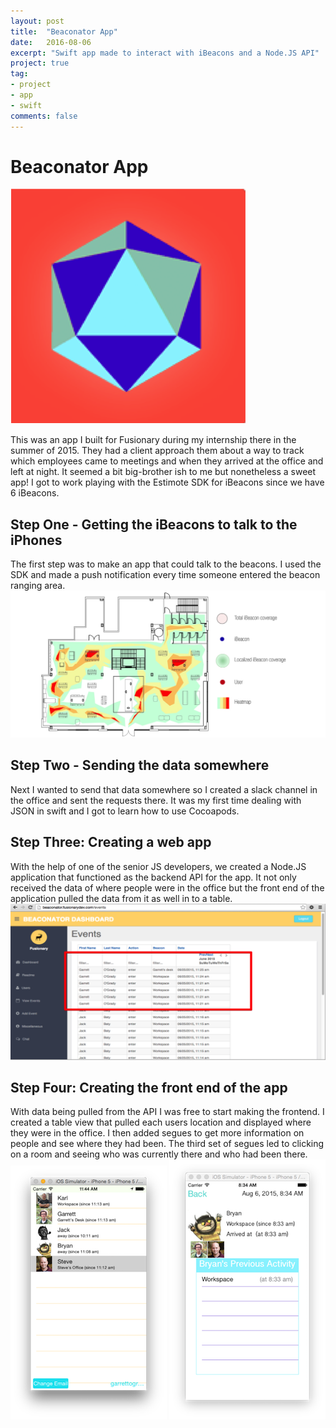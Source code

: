 ```yaml
---
layout: post
title:  "Beaconator App"
date:   2016-08-06
excerpt: "Swift app made to interact with iBeacons and a Node.JS API"
project: true
tag:
- project 
- app
- swift
comments: false
---
```

# Beaconator App
![Beacon Icon](/assets/img/beacon-app-icon.png)    

This was an app I built for Fusionary during my internship there in the summer of 2015. They had a client approach them about a way to track which employees came to meetings and when they arrived at the office and left at night. It seemed a bit big-brother ish to me but nonetheless a sweet app! I got to work playing with the Estimote SDK for iBeacons since we have 6 iBeacons. 

## Step One - Getting the iBeacons to talk to the iPhones
The first step was to make an app that could talk to the beacons. I used the SDK and made a push notification every time someone entered the beacon ranging area. 
![Beacon Icon](/assets/img/goal.png) 

## Step Two - Sending the data somewhere
Next I wanted to send that data somewhere so I created a slack channel in the office and sent the requests there. It was my first time dealing with JSON in swift and I got to learn how to use Cocoapods.

## Step Three: Creating a web app
With the help of one of the senior JS developers, we created a Node.JS application that functioned as the backend API for the app. It not only received the data of where people were in the office but the front end of the application pulled the data from it as well in to a table. 
![Beacon Icon](/assets/img/beaconator-api.png) 

## Step Four: Creating the front end of the app
With data being pulled from the API I was free to start making the frontend. I created a table view that pulled each users location and displayed where they were in the office. I then added segues to get more information on people and see where they had been. The third set of segues led to clicking on a room and seeing who was currently there and who had been there.
![Beacon Screenshot](/assets/img/beacon-screenshot1.png) ![Beacon Screenshot](/assets/img/beacon-screenshot2.png) 
